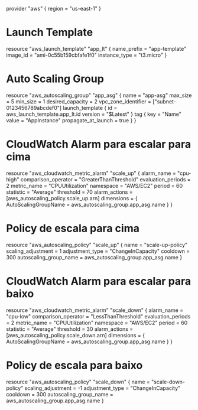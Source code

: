 provider "aws" {
  region = "us-east-1"
}

# Launch Template
resource "aws_launch_template" "app_lt" {
  name_prefix   = "app-template"
  image_id      = "ami-0c55b159cbfafe1f0"
  instance_type = "t3.micro"
}

# Auto Scaling Group
resource "aws_autoscaling_group" "app_asg" {
  name                      = "app-asg"
  max_size                  = 5
  min_size                  = 1
  desired_capacity          = 2
  vpc_zone_identifier       = ["subnet-0123456789abcdef0"]
  launch_template {
    id      = aws_launch_template.app_lt.id
    version = "$Latest"
  }
  tag {
    key                 = "Name"
    value               = "AppInstance"
    propagate_at_launch = true
  }
}

# CloudWatch Alarm para escalar para cima
resource "aws_cloudwatch_metric_alarm" "scale_up" {
  alarm_name          = "cpu-high"
  comparison_operator = "GreaterThanThreshold"
  evaluation_periods  = 2
  metric_name         = "CPUUtilization"
  namespace           = "AWS/EC2"
  period              = 60
  statistic           = "Average"
  threshold           = 70
  alarm_actions       = [aws_autoscaling_policy.scale_up.arn]
  dimensions = {
    AutoScalingGroupName = aws_autoscaling_group.app_asg.name
  }
}

# Policy de escala para cima
resource "aws_autoscaling_policy" "scale_up" {
  name                   = "scale-up-policy"
  scaling_adjustment     = 1
  adjustment_type        = "ChangeInCapacity"
  cooldown               = 300
  autoscaling_group_name = aws_autoscaling_group.app_asg.name
}

# CloudWatch Alarm para escalar para baixo
resource "aws_cloudwatch_metric_alarm" "scale_down" {
  alarm_name          = "cpu-low"
  comparison_operator = "LessThanThreshold"
  evaluation_periods  = 2
  metric_name         = "CPUUtilization"
  namespace           = "AWS/EC2"
  period              = 60
  statistic           = "Average"
  threshold           = 30
  alarm_actions       = [aws_autoscaling_policy.scale_down.arn]
  dimensions = {
    AutoScalingGroupName = aws_autoscaling_group.app_asg.name
  }
}

# Policy de escala para baixo
resource "aws_autoscaling_policy" "scale_down" {
  name                   = "scale-down-policy"
  scaling_adjustment     = -1
  adjustment_type        = "ChangeInCapacity"
  cooldown               = 300
  autoscaling_group_name = aws_autoscaling_group.app_asg.name
}
